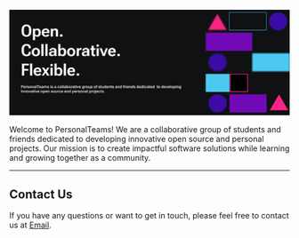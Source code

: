![Banner](./banner/banner.png)

Welcome to PersonalTeams! We are a collaborative group of students and friends dedicated to developing innovative open source and personal projects. Our mission is to create impactful software solutions while learning and growing together as a community.

<!-- ## Get Involved

Right now, our open communities are building amazing software together, and there are excellent "good first issue" opportunities if you're looking to get involved.

* [Explore featured projects](https://github.com/PersonalTeams/featured-projects)
* [Explore open source contributions](https://github.com/PersonalTeams/open-source-jobs)
* [Apply for project support](https://github.com/PersonalTeams/project-support) -->

<!-- Visit [our website](https://personalteams.com) to learn more! -->

----

<!-- PersonalTeams projects adopt the [PersonalTeams Open Source Code of Conduct](https://personalteams.com/codeofconduct). For more information, see the [Code of Conduct FAQ](https://personalteams.com/codeofconduct/faq/). -->

## Contact Us

If you have any questions or want to get in touch, please feel free to contact us at [Email](beok159@gmail.com).
